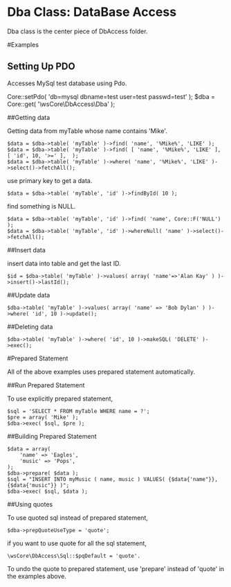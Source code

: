Dba Class: DataBase Access
==========================

Dba class is the center piece of DbAccess folder. 

#Examples

## Setting Up PDO

Accesses MySql test database using Pdo. 

Core::setPdo( 'db=mysql dbname=test user=test passwd=test' );
$dba = Core::get( '\wsCore\DbAccess\Dba' );

##Getting data

Getting data from myTable whose name contains 'Mike'.

    $data = $dba->table( 'myTable' )->find( 'name', '%Mike%', 'LIKE' );
    $data = $dba->table( 'myTable' )->find( [ 'name', '%Mike%', 'LIKE' ], [ 'id', 10, '>=' ],  );
    $data = $dba->table( 'myTable' )->where( 'name', '%Mike%', 'LIKE' )->select()->fetchAll();

use primary key to get a data. 

    $data = $dba->table( 'myTable', 'id' )->findById( 10 );

find something is NULL. 

    $data = $dba->table( 'myTable', 'id' )->find( 'name', Core::F('NULL') );
    $data = $dba->table( 'myTable', 'id' )->whereNull( 'name' )->select()->fetchAll();

##Insert data

insert data into table and get the last ID.

    $id = $dba->table( 'myTable' )->values( array( 'name'=>'Alan Kay' ) )->insert()->lastId();

##Update data

    $dba->table( 'myTable' )->values( array( 'name' => 'Bob Dylan' ) )->where( 'id', 10 )->update();

##Deleting data

    $dba->table( 'myTable' )->where( 'id', 10 )->makeSQL( 'DELETE' )->exec();


#Prepared Statement

All of the above examples uses prepared statement automatically. 

##Run Prepared Statement

To use explicitly prepared statement, 

    $sql = 'SELECT * FROM myTable WHERE name = ?';
    $pre = array( 'Mike' );
    $dba->exec( $sql, $pre );

##Building Prepared Statement

    $data = array(
        'name' => 'Eagles',
        'music' => 'Pops',
    );
    $dba->prepare( $data );
    $sql = "INSERT INTO myMusic ( name, music ) VALUES( {$data{'name"}}, {$data{'music"}} )";
    $dba->exec( $sql, $data );

##Using quotes

To use quoted sql instead of prepared statement,

    $dba->prepQuoteUseType = 'quote';

if you want to use quote for all the sql statement, 

    \wsCore\DbAccess\Sql::$pqDefault = 'quote'. 

To undo the quote to prepared statement, use 'prepare' instead of 'quote' in the examples above. 

